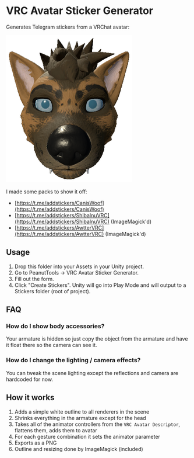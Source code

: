 # VRC Avatar Sticker Generator

Generates Telegram stickers from a VRChat avatar:

<img src="assets/example.png">

I made some packs to show it off: 

- [https://t.me/addstickers/CanisWoof](https://t.me/addstickers/CanisWoof)
- [https://t.me/addstickers/ShibaInuVRC](https://t.me/addstickers/ShibaInuVRC) (ImageMagick'd)
- [https://t.me/addstickers/AwtterVRC](https://t.me/addstickers/AwtterVRC) (ImageMagick'd)

## Usage

1. Drop this folder into your Assets in your Unity project.
2. Go to PeanutTools -> VRC Avatar Sticker Generator.
3. Fill out the form.
4. Click "Create Stickers". Unity will go into Play Mode and will output to a Stickers folder (root of project).

## FAQ

### How do I show body accessories?

Your armature is hidden so just copy the object from the armature and have it float there so the camera can see it.

### How do I change the lighting / camera effects?

You can tweak the scene lighting except the reflections and camera are hardcoded for now.

## How it works

1. Adds a simple white outline to all renderers in the scene
2. Shrinks everything in the armature except for the head
3. Takes all of the animator controllers from the `VRC Avatar Descriptor`, flattens them, adds them to avatar 
4. For each gesture combination it sets the animator parameter
5. Exports as a PNG
6. Outline and resizing done by ImageMagick (included)
